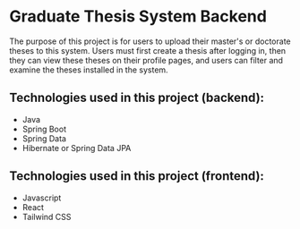 # Graduate Thesis System Backend
The purpose of this project is for users to upload their master's or doctorate theses to this system. Users must first create a thesis after logging in, then they can view these theses on their profile pages, and users can filter and examine the theses installed in the system.

## Technologies used in this project (backend):
- Java
- Spring Boot
- Spring Data
- Hibernate or Spring Data JPA

## Technologies used in this project (frontend):
- Javascript
- React
- Tailwind CSS


